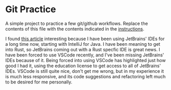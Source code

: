 # Git Practice
A simple project to practice a few git/github workflows.  Replace the contents of this file with the contents indicated in the [instructions](./instructions.md).


I found [this article](https://sdtimes.com/softwaredev/jetbrains-now-has-a-dedicated-ide-for-rust/) interesting because I have been using JetBrains' IDEs for a long time now, starting with IntelliJ for Java. I have been meaning to get into Rust, so JetBrains coming out with a Rust specfic IDE is great news. I have been forced to use VSCode recently, and I've been missing JetBrains' IDEs because of it. Being forced into using VSCode has highlighted just how good I had it, using the education license to get access to all of JetBrains' IDEs. VSCode is still quite nice, don't get me wrong, but in my experience it is much less responsive, and its code suggestions and refactoring left much to be desired for me personally.